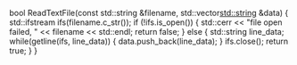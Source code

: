 bool ReadTextFile(const std::string &filename, std::vector<std::string> &data)
{
    std::ifstream ifs(filename.c_str());
    if (!ifs.is_open())
    {
        std::cerr << "file open failed, " << filename << std::endl;
        return false;
    }
    else
    {
        std::string line_data;
        while(getline(ifs, line_data))
        {
            data.push_back(line_data);
        }
        ifs.close();
        return true;
    }
}